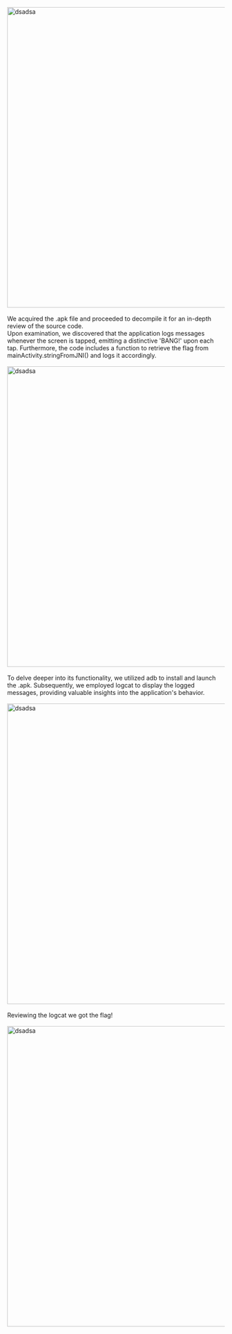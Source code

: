 <img width="696" alt="dsadsa" src="https://github.com/er4pwn/CTF_writeup/assets/45916763/860b60f8-1de4-48d9-8cd0-0cd1ff9b44ca">
<br>
<br>
We acquired the .apk file and proceeded to decompile it for an in-depth review of the source code.
<br>
Upon examination, we discovered that the application logs messages whenever the screen is tapped, emitting a distinctive 'BANG!' upon each tap. Furthermore, the code includes a function to retrieve the flag from mainActivity.stringFromJNI() and logs it accordingly.
<br>
<br>
<img width="696" alt="dsadsa" src="https://github.com/er4pwn/CTF_writeup/assets/45916763/5298737d-8841-4b2d-b9b5-08a13b3b78eb">
<br>
<br>
To delve deeper into its functionality, we utilized adb to install and launch the .apk. Subsequently, we employed logcat to display the logged messages, providing valuable insights into the application's behavior.
<br>
<br>
<img width="696" alt="dsadsa" src="https://github.com/er4pwn/CTF_writeup/assets/45916763/02c7aad8-c3c5-4e72-856a-069bb0f9a2dd">
<br>
<br>
Reviewing the logcat we got the flag!
<br>
<br>
<img width="696" alt="dsadsa" src="https://github.com/er4pwn/CTF_writeup/assets/45916763/8ca360f1-ad54-49cf-864e-392167cc0d9b">

